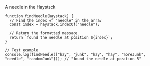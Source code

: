 A needle in the Haystack

    function findNeedle(haystack) {
      // Find the index of "needle" in the array
      const index = haystack.indexOf("needle");
      
      // Return the formatted message
      return `found the needle at position ${index}`;
    }
    
    // Test example
    console.log(findNeedle(["hay", "junk", "hay", "hay", "moreJunk", "needle", "randomJunk"])); // "found the needle at position 5"
